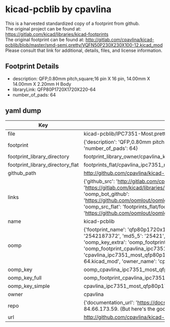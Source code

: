 # kicad-pcblib by cpavlina  
This is a harvested standardized copy of a footprint from github.  
The original project can be found at:  
https://gitlab.com/kicad/libraries/kicad-footprints  
The original footprint can be found at:
http://gitlab.com/cpavlina/kicad-pcblib/blob/master/smd-semi.pretty/VQFN50P230X230X100-12.kicad_mod
Please consult that link for additional, details, files, and license information.  
## Footprint Details
* description: QFP,0.80mm pitch,square;16 pin X 16 pin, 14.00mm X 14.00mm X 2.20mm H Body  
* libraryLink: QFP80P1720X1720X220-64  
* number_of_pads: 64  
## yaml dump  
| Key | Value |  
| --- | --- |  
| file | kicad-pcblib/IPC7351-Most.pretty/QFP80P1720X1720X220-64.kicad_mod |  
| footprint | {'description': 'QFP,0.80mm pitch,square;16 pin X 16 pin, 14.00mm X 14.00mm X 2.20mm H Body', 'libraryLink': 'QFP80P1720X1720X220-64', 'number_of_pads': 64} |  
| footprint_library_directory | footprint_library_owner/cpavlina_kicad-pcblib |  
| footprint_library_directory_flat | footprints_flat/cpavlina_ipc7351_most_qfp80p1720x1720x220_64/working |  
| github_path | http://github.com/cpavlina/kicad-pcblib/blob/master/IPC7351-Most.pretty/QFP80P1720X1720X220-64.kicad_mod |  
| links | {'github_src': 'http://gitlab.com/cpavlina/kicad-pcblib/blob/master/smd-semi.pretty/VQFN50P230X230X100-12.kicad_mod', 'github_src_repo': 'https://gitlab.com/kicad/libraries/kicad-footprints', 'oomp_bot': 'footprints/cpavlina_ipc7351_most_qfp80p1720x1720x220_64/working', 'oomp_bot_github': 'https://github.com/oomlout/oomlout_oomp_footprint_bot/tree/main/footprints/cpavlina_ipc7351_most_qfp80p1720x1720x220_64/working', 'oomp_src_flat': 'footprints_flat/footprints_flat/cpavlina_ipc7351_most_qfp80p1720x1720x220_64/working', 'oomp_src_flat_github': 'https://github.com/oomlout/oomlout_oomp_footprint_src/tree/main/footprints_flat/cpavlina_ipc7351_most_qfp80p1720x1720x220_64/working'} |  
| name | kicad-pcblib |  
| oomp | {'footprint_name': 'qfp80p1720x1720x220_64', 'library_name': 'ipc7351_most', 'md5': '25421873723f9066f398d2fd4e0271a5', 'md5_10': '2542187372', 'md5_5': '25421', 'md5_6': '254218', 'oomp_key': 'oomp_cpavlina_ipc7351_most_qfp80p1720x1720x220_64', 'oomp_key_extra': 'oomp_footprint_cpavlina_ipc7351_most_qfp80p1720x1720x220_64', 'oomp_key_full': 'oomp_footprint_cpavlina_ipc7351_most_qfp80p1720x1720x220_64_254218', 'oomp_key_simple': 'cpavlina_ipc7351_most_qfp80p1720x1720x220_64', 'original_filename': 'kicad-pcblib/IPC7351-Most.pretty/QFP80P1720X1720X220-64.kicad_mod', 'owner_name': 'cpavlina'} |  
| oomp_key | oomp_cpavlina_ipc7351_most_qfp80p1720x1720x220_64 |  
| oomp_key_full | oomp_footprint_cpavlina_ipc7351_most_qfp80p1720x1720x220_64 |  
| oomp_key_simple | cpavlina_ipc7351_most_qfp80p1720x1720x220_64 |  
| owner | cpavlina |  
| repo | {'documentation_url': 'https://docs.github.com/rest/overview/resources-in-the-rest-api#rate-limiting', 'message': "API rate limit exceeded for 84.66.173.59. (But here's the good news: Authenticated requests get a higher rate limit. Check out the documentation for more details.)"} |  
| url | http://github.com/cpavlina/kicad-pcblib |  

